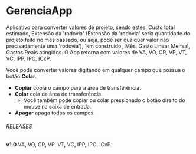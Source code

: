 # GerenciaApp
Aplicativo para converter valores de projeto, sendo estes: 
  Custo total estimado, Extensão da 'rodovia' (Extensão da 'rodovia' seria quantidade do projeto feito no mês passado, ou seja, pode ser qualquer valor não precisadamente uma 'rodovia'), 'km construido', Mês, Gasto Linear Mensal, Gastos Reais atingidos.
O App retorna com valores de VA, VO, CR, VP, VT, VC, IPP, IPC, ICxP.

Você pode converter valores digitando em qualquer campo que possua o botão **Colar**.
  - **Copiar** copia o campo para a área de transferência.
  - **Colar** cola da área de transferência.
    - Você também pode copiar ou colar pressionado o botão direito do mouse na caixa de entrada.
  - **Apagar** apaga todos os campos.
  
  ###### RELEASES 
  **v1.0** VA, VO, CR, VP, VT, VC, IPP, IPC, ICxP.
  
